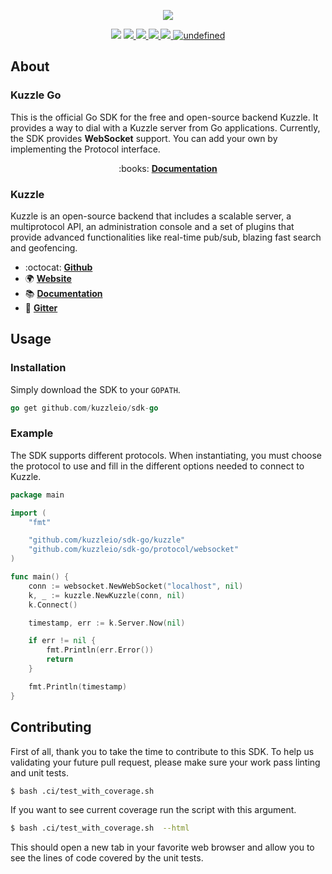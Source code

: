 <p align="center">
  <img src="https://user-images.githubusercontent.com/7868838/53850936-31e57180-3fbd-11e9-8392-8f3e26bf2aa8.png"/>
</p>
<p align="center">
  <img src="https://img.shields.io/badge/tested%20on-linux%20%7C%20osx%20%7C%20windows-blue.svg">
  <a href="https://travis-ci.org/kuzzleio/sdk-go">
    <img src="https://travis-ci.org/kuzzleio/sdk-go.svg?branch=master"/>
  </a>
  <a href="https://codecov.io/gh/kuzzleio/sdk-go">
    <img src="https://codecov.io/gh/kuzzleio/sdk-go/branch/master/graph/badge.svg" />
  </a>
  <a href="https://goreportcard.com/report/github.com/kuzzleio/sdk-go">
    <img src="https://goreportcard.com/badge/github.com/kuzzleio/sdk-go" />
  </a>
  <a href="https://godoc.org/github.com/kuzzleio/sdk-go">
    <img src="https://godoc.org/github.com/kuzzleio/sdk-go?status.svg"/>
  </a>
  <a href="https://github.com/kuzzleio/sdk-go/blob/master/LICENSE">
    <img alt="undefined" src="https://img.shields.io/github/license/kuzzleio/sdk-go.svg?style=flat">
  </a>
</p>

## About

### Kuzzle Go

This is the official Go SDK for the free and open-source backend Kuzzle. It provides a way to dial with a Kuzzle server from Go applications.
Currently, the SDK provides __WebSocket__ support. You can add your own by implementing the Protocol interface.

<p align="center">
  :books: <b><a href="https://docs-v2.kuzzle.io/sdk-references/go/1/">Documentation</a></b>
</p>

### Kuzzle

Kuzzle is an open-source backend that includes a scalable server, a multiprotocol API,
an administration console and a set of plugins that provide advanced functionalities like real-time pub/sub, blazing fast search and geofencing.

* :octocat: __[Github](https://github.com/kuzzleio/kuzzle)__
* :earth_africa: __[Website](https://kuzzle.io)__
* :books: __[Documentation](https://docs-v2.kuzzle.io)__
* :email: __[Gitter](https://gitter.im/kuzzleio/kuzzle)__

## Usage

### Installation

Simply download the SDK to your `GOPATH`.

```go
go get github.com/kuzzleio/sdk-go
```

### Example

The SDK supports different protocols. When instantiating, 
you must choose the protocol to use and fill in the different options needed to connect to Kuzzle.  

```go
package main

import (
	"fmt"

	"github.com/kuzzleio/sdk-go/kuzzle"
	"github.com/kuzzleio/sdk-go/protocol/websocket"
)

func main() {
	conn := websocket.NewWebSocket("localhost", nil)
	k, _ := kuzzle.NewKuzzle(conn, nil)
	k.Connect()

	timestamp, err := k.Server.Now(nil)

	if err != nil {
		fmt.Println(err.Error())
		return
	}

	fmt.Println(timestamp)
}
```

## Contributing

First of all, thank you to take the time to contribute to this SDK. To help us validating your future pull request,
please make sure your work pass linting and unit tests.

```bash 
$ bash .ci/test_with_coverage.sh 
```

If you want to see current coverage run the script with this argument.

```bash 
$ bash .ci/test_with_coverage.sh  --html
```

This should open a new tab in your favorite web browser and allow you to see the lines of code covered by the unit tests.


